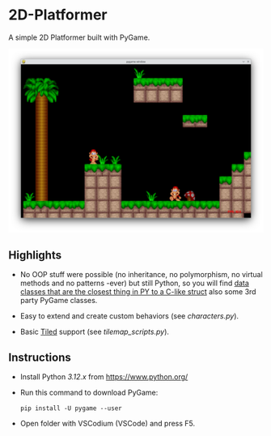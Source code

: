 # 2D-Platformer

A simple 2D Platformer built with PyGame.

![2d platformer pygame](.docs/screenshot.png)

## Highlights

* No OOP stuff were possible (no inheritance, no polymorphism, no virtual methods and no patterns -ever) but still Python, so you will find [data classes that are the closest thing in PY to a C-like struct](https://stackoverflow.com/questions/35988/c-like-structures-in-python) also some 3rd party PyGame classes.

* Easy to extend and create custom behaviors (see *characters.py*).

* Basic [Tiled](https://www.mapeditor.org/) support (see *tilemap_scripts.py*).

## Instructions

* Install Python *3.12.x* from https://www.python.org/

* Run this command to download PyGame:

    ```
    pip install -U pygame --user
    ```

* Open folder with VSCodium (VSCode) and press F5.

